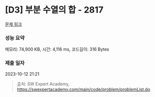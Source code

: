 # [D3] 부분 수열의 합 - 2817 

[문제 링크](https://swexpertacademy.com/main/code/problem/problemDetail.do?contestProbId=AV7IzvG6EksDFAXB) 

### 성능 요약

메모리: 74,900 KB, 시간: 4,116 ms, 코드길이: 316 Bytes

### 제출 일자

2023-10-12 21:21



> 출처: SW Expert Academy, https://swexpertacademy.com/main/code/problem/problemList.do
